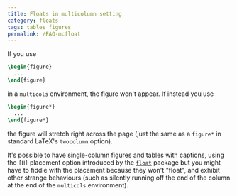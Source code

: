 ```yaml
---
title: Floats in multicolumn setting
category: floats
tags: tables figures
permalink: /FAQ-mcfloat
---
```


If you use
```latex
\begin{figure}
  ...
\end{figure}
```
in a `multicols` environment, the figure won't appear.  If
instead you use
```latex
\begin{figure*}
  ...
\end{figure*}
```
the figure will stretch right across the page (just the same as a
`figure*` in standard LaTeX's `twocolumn` option).

It's possible to have single-column figures and tables with captions,
using the `[H]` placement option introduced by the [`float`](https://ctan.org/pkg/float)
package but you might have to fiddle with the placement because they
won't "float", and exhibit other strange behaviours (such as silently
running off the end of the column at the end of the
`multicols` environment).

